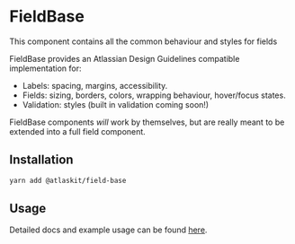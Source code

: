 # FieldBase

This component contains all the common behaviour and styles for fields

FieldBase provides an Atlassian Design Guidelines compatible implementation for:
* Labels: spacing, margins, accessibility.
* Fields: sizing, borders, colors, wrapping behaviour, hover/focus states.
* Validation: styles (built in validation coming soon!)

FieldBase components *will* work by themselves, but are really meant to be extended into a full field component.

## Installation

```sh
yarn add @atlaskit/field-base
```

## Usage

Detailed docs and example usage can be found [here](https://atlaskit.atlassian.com/packages/core/field-base).
